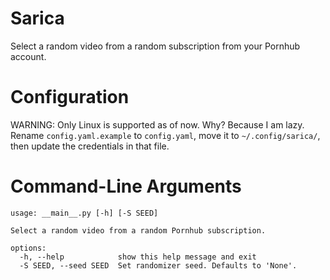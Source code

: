 # Sarica 
Select a random video from a random subscription from your Pornhub account.

# Configuration
WARNING: Only Linux is supported as of now. Why? Because I am lazy. 
Rename `config.yaml.example` to `config.yaml`, move it to `~/.config/sarica/`, then update the credentials in that file.

# Command-Line Arguments
```
usage: __main__.py [-h] [-S SEED]

Select a random video from a random Pornhub subscription.

options:
  -h, --help            show this help message and exit
  -S SEED, --seed SEED  Set randomizer seed. Defaults to 'None'.
```
